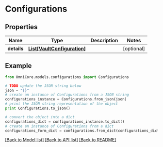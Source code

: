 # Configurations


## Properties
Name | Type | Description | Notes
------------ | ------------- | ------------- | -------------
**details** | [**List[VaultConfiguration]**](VaultConfiguration.md) |  | [optional] 

## Example

```python
from OmniCore.models.configurations import Configurations

# TODO update the JSON string below
json = "{}"
# create an instance of Configurations from a JSON string
configurations_instance = Configurations.from_json(json)
# print the JSON string representation of the object
print Configurations.to_json()

# convert the object into a dict
configurations_dict = configurations_instance.to_dict()
# create an instance of Configurations from a dict
configurations_form_dict = configurations.from_dict(configurations_dict)
```
[[Back to Model list]](../README.md#documentation-for-models) [[Back to API list]](../README.md#documentation-for-api-endpoints) [[Back to README]](../README.md)


